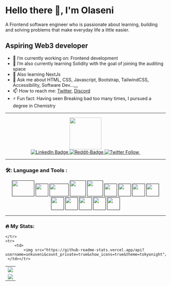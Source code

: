 # Hello there 👋, I'm Olaseni 
 A Frontend software engineer who is passionate about learning, building and solving problems that make everyday life a little easier.

## Aspiring Web3 developer
- 🔭 I’m currently working on: Frontend development
- 🌱 I’m also currently learning Solidity with the goal of joining the auditing space 
- 🌱 Also learning NextJs
- 💬 Ask me about HTML, CSS, Javascript, Bootstrap, TailwindCSS, Accessibility, Software Dev...__
- 📫 How to reach me: <a href="https://twitter.com/unkuseni" alt="twitter-link">Twitter</a>, <a href="https://www.discordapp.com/users/664432986233634857">Discord</a>
- ⚡ Fun fact: Having seen Breaking bad too many times, I pursued a degree in Chemistry

<hr/>

<div id="header" align="center">
  <img src="https://media.giphy.com/media/QHE5gWI0QjqF2/giphy.gif" width="100"/>

<div id="badges">
  <a href="www.linkedin.com/in/unkuseni">
    <img src="https://img.shields.io/badge/LinkedIn-blue?style=for-the-badge&logo=linkedin&logoColor=white" alt="LinkedIn Badge"/>
  </a>
  <a href="https://www.reddit.com/user/WraithHunterr">
    <img alt="Reddit-Badge" src="https://img.shields.io/reddit/user-karma/link/wraithhunterr?color=red&label=Reddit&style=for-the-badge">
  </a>
  <a href="https://twitter.com/unkuseni">
    <img alt="Twitter Follow" src="https://img.shields.io/twitter/follow/unkuseni?style=social">
  </a>
   <a href="https://github.com/unkuseni">
   <img src="https://komarev.com/ghpvc/?username=unkuseni&style=flat-square&color=blue" alt=""/>
  </a>
</div>
</div>

<hr/>

  ### 🛠️:   Language and Tools :
  <div id="skills" align="center">
       <a href=""><img src="https://www.vectorlogo.zone/logos/visualstudio_code/visualstudio_code-ar21.svg" width="70" height="50"/></a>
       <a href=""><img src="https://www.svgrepo.com/show/378786/chrome-devtools.svg" width="40" height="40"/></a>
       <a href=""><img src="https://www.svgrepo.com/show/303392/jquery-1-logo.svg" width="60" height="40"/></a>
       <a href=""><img src="https://www.svgrepo.com/show/452210/git.svg" width="50" height="50"/></a>
       <a href=""><img src="https://www.svgrepo.com/show/374061/sass.svg" width="50" height="50"/></a>
       <a href=""><img src="https://www.svgrepo.com/show/452228/html-5.svg" width="40" height="40"/></a>
       <a href=""><img src="https://www.svgrepo.com/show/429523/css-file-web.svg" width="40" height="40"/></a>
       <a href=""><img src="https://www.svgrepo.com/show/353925/javascript.svg" width="40" height="40"/></a>
   <a href=""><img src="https://www.svgrepo.com/show/452077/npm.svg" width="40" height="40"/></a>
   <a href=""><img src="https://www.svgrepo.com/show/424896/react-logo-programming-2.svg" width="40" height="40"/></a>
   <a href=""><img src="https://www.svgrepo.com/show/439039/webpack.svg" width="40" height="40"/></a>
  <a href=""><img src="https://www.svgrepo.com/show/374167/vite.svg" width="40" height="40"/></a>
  <a href=""><img src="https://www.svgrepo.com/show/378490/bootstrap-fill.svg" width="40" height="40"/></a>
  <a href=""><img src="https://www.svgrepo.com/show/303600/typescript-logo.svg" width="40" height="40"/></a>
</div>

<hr/>

### 🔥 My Stats:

<table>
    <tr>
        <td>
            <img src="https://github-profile-trophy.vercel.app/?username=unkuseni&row=3&column=4&no-bg=true"/>
        </td>
      
    </tr>
    <tr>
        <td>
            <img src="https://github-readme-stats.vercel.app/api?username=unkuseni&count_private=true&show_icons=true&theme=tokyonight"/>
     </td></tr>
 <tr>
        <td>
            <img src="https://github-readme-stats.vercel.app/api/top-langs/?username=unkuseni&langs_count=10&layout=compact"/>
        </td>
    </tr>
</table>
<!--
**unkuseni/unkuseni** is a ✨ _special_ ✨ repository because its `README.md` (this file) appears on your GitHub profile.

Here are some ideas to get you started:

- 🔭 I’m currently working on ...
- 🌱 I’m currently learning ...
- 👯 I’m looking to collaborate on ...
- 🤔 I’m looking for help with ...
- 💬 Ask me about ...
- 📫 How to reach me: ...
- 😄 Pronouns: ...
- ⚡ Fun fact: ...
-->
